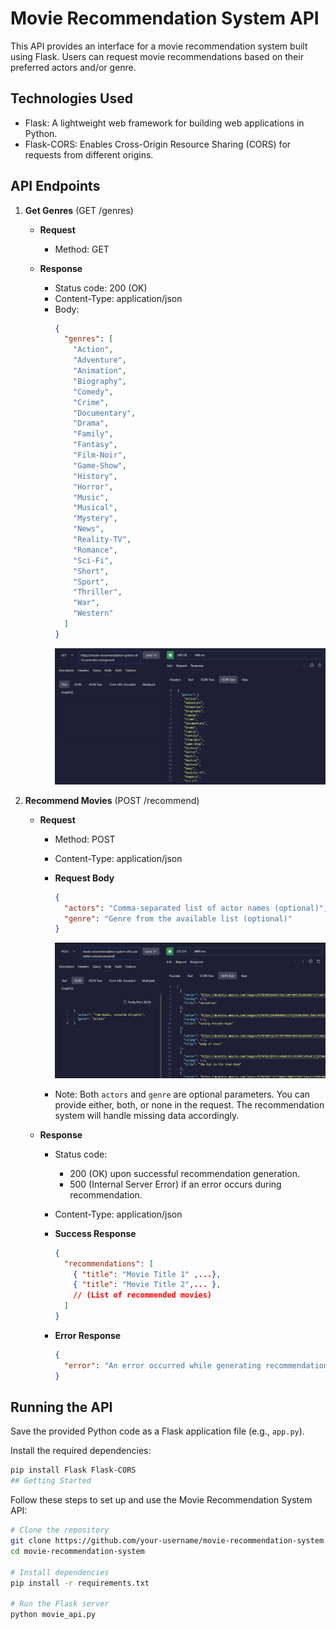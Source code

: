 # Movie Recommendation System API

This API provides an interface for a movie recommendation system built using Flask. Users can request movie recommendations based on their preferred actors and/or genre.

## Technologies Used

- Flask: A lightweight web framework for building web applications in Python.
- Flask-CORS: Enables Cross-Origin Resource Sharing (CORS) for requests from different origins.

## API Endpoints

1. **Get Genres** (GET /genres)

   - **Request**

     - Method: GET

   - **Response**
     - Status code: 200 (OK)
     - Content-Type: application/json
     - Body:
       ```json
       {
         "genres": [
           "Action",
           "Adventure",
           "Animation",
           "Biography",
           "Comedy",
           "Crime",
           "Documentary",
           "Drama",
           "Family",
           "Fantasy",
           "Film-Noir",
           "Game-Show",
           "History",
           "Horror",
           "Music",
           "Musical",
           "Mystery",
           "News",
           "Reality-TV",
           "Romance",
           "Sci-Fi",
           "Short",
           "Sport",
           "Thriller",
           "War",
           "Western"
         ]
       }
       ```
       ![image genres](Images/genres.png)

2. **Recommend Movies** (POST /recommend)

   - **Request**

     - Method: POST
     - Content-Type: application/json

     - **Request Body**

       ```json
       {
         "actors": "Comma-separated list of actor names (optional)",
         "genre": "Genre from the available list (optional)"
       }
       ```

       ![image genres](Images/recommend.png)

     - Note: Both `actors` and `genre` are optional parameters. You can provide either, both, or none in the request. The recommendation system will handle missing data accordingly.

   - **Response**

     - Status code:
       - 200 (OK) upon successful recommendation generation.
       - 500 (Internal Server Error) if an error occurs during recommendation.
     - Content-Type: application/json

     - **Success Response**

       ```json
       {
         "recommendations": [
           { "title": "Movie Title 1" ,...},
           { "title": "Movie Title 2",... },
           // (List of recommended movies)
         ]
       }
       ```

     - **Error Response**
       ```json
       {
         "error": "An error occurred while generating recommendations"
       }
       ```

## Running the API

Save the provided Python code as a Flask application file (e.g., `app.py`).

Install the required dependencies:

```bash
pip install Flask Flask-CORS
## Getting Started
```

Follow these steps to set up and use the Movie Recommendation System API:

```bash
# Clone the repository
git clone https://github.com/your-username/movie-recommendation-system.git
cd movie-recommendation-system

# Install dependencies
pip install -r requirements.txt

# Run the Flask server
python movie_api.py

```
